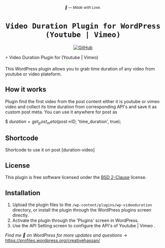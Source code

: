 <div align="center">

  <small><p><em><g-emoji class="g-emoji" alias="dart" fallback-src="https://assets-cdn.github.com/images/icons/emoji/unicode/1f3af.png" title=":dart:">🎯</g-emoji> — Made with Love.</em></p></small>


  <h1><code>Video Duration Plugin for WordPress (Youtube | Vimeo)</code></h1>

[![GitHub](https://img.shields.io/wordpress/v/akismet.svg?colorA=D14543&colorB=21759B&maxAge=2592000&style=flat&label=WordPress)](https://github.com/creativehassan/wp-videoduration)

</div>
⚡️ Video Duration Plugin for (Youtube | Vimeo)

This WordPress plugin allows you to grab time duration of any video from youtube or video plateform.

## How it works ##
Plugin find the first video from the post content either it is youtube or vimeo video and collect its time duration from corresponding API's and save it as custom post meta. You can use it anywhere for post as 

$ $duration = get_post_meta($post->ID, 'time_duration', true);

## Shortcode ##
Shortcode to use it on post [duration-video]


## License ##

This plugin is free software licensed under the [BSD 2-Clause](http://www.opensource.org/licenses/bsd-license.php) license.

## Installation ##

1. Upload the plugin files to the `/wp-content/plugins/wp-videoduration` directory, or install the plugin through the WordPress plugins screen directly.
1. Activate the plugin through the 'Plugins' screen in WordPress.
1. Use the API Setting screen to configure the API's of Youtube | Vimeo .

_Find me 👋 on WordPress for more updates and questions_ → https://profiles.wordpress.org/creativehassan/